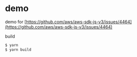 # demo

demo for [https://github.com/aws/aws-sdk-js-v3/issues/4464](https://github.com/aws/aws-sdk-js-v3/issues/4464)

build

```sh
$ yarn
$ yarn build
```
